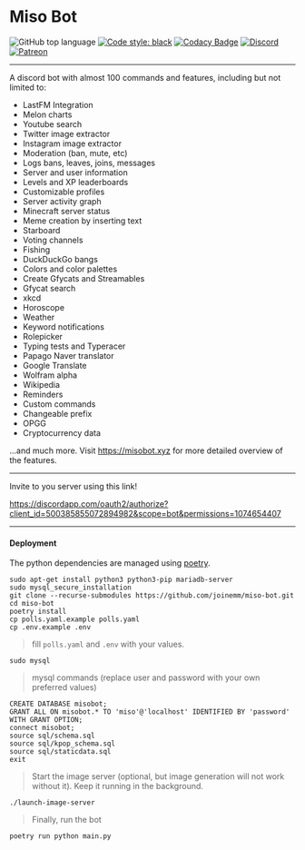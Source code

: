 # Miso Bot

![GitHub top language](https://img.shields.io/github/languages/top/joinemm/miso-bot?color=green)
[![Code style: black](https://img.shields.io/badge/code%20style-black-000000.svg)](https://github.com/psf/black)
[![Codacy Badge](https://api.codacy.com/project/badge/Grade/84479f7c0f4c44a6aa2ba435e0215436)](https://app.codacy.com/manual/joinemm/miso-bot?utm_source=github.com&utm_medium=referral&utm_content=joinemm/miso-bot&utm_campaign=Badge_Grade_Dashboard)
[![Discord](https://img.shields.io/discord/652904322706833409.svg?label=&logo=discord&logoColor=ffffff&color=7389D8&labelColor=6A7EC2)](https://discord.gg/RzDW3Ne)
[![Patreon](https://img.shields.io/badge/Patreon-donate-orange.svg)](https://www.patreon.com/joinemm)

---

A discord bot with almost 100 commands and features, including but not limited to:

-   LastFM Integration
-   Melon charts
-   Youtube search
-   Twitter image extractor
-   Instagram image extractor
-   Moderation (ban, mute, etc)
-   Logs bans, leaves, joins, messages
-   Server and user information
-   Levels and XP leaderboards
-   Customizable profiles
-   Server activity graph
-   Minecraft server status
-   Meme creation by inserting text
-   Starboard
-   Voting channels
-   Fishing
-   DuckDuckGo bangs
-   Colors and color palettes
-   Create Gfycats and Streamables 
-   Gfycat search
-   xkcd
-   Horoscope
-   Weather
-   Keyword notifications
-   Rolepicker
-   Typing tests and Typeracer
-   Papago Naver translator
-   Google Translate
-   Wolfram alpha
-   Wikipedia
-   Reminders
-   Custom commands
-   Changeable prefix
-   OPGG
-   Cryptocurrency data

...and much more. Visit <https://misobot.xyz> for more detailed overview of the features.

---

Invite to you server using this link!

<https://discordapp.com/oauth2/authorize?client_id=500385855072894982&scope=bot&permissions=1074654407>

---

#### Deployment

The python dependencies are managed using [poetry](https://python-poetry.org/).

```
sudo apt-get install python3 python3-pip mariadb-server
sudo mysql_secure_installation
git clone --recurse-submodules https://github.com/joinemm/miso-bot.git
cd miso-bot
poetry install
cp polls.yaml.example polls.yaml
cp .env.example .env
```
> fill `polls.yaml` and `.env` with your values.
```
sudo mysql
```
> mysql commands (replace user and password with your own preferred values)
```
CREATE DATABASE misobot;
GRANT ALL ON misobot.* TO 'miso'@'localhost' IDENTIFIED BY 'password' WITH GRANT OPTION;
connect misobot;
source sql/schema.sql
source sql/kpop_schema.sql
source sql/staticdata.sql
exit
```
> Start the image server (optional, but image generation will not work without it). Keep it running in the background.
```
./launch-image-server
```
> Finally, run the bot
```
poetry run python main.py
```
